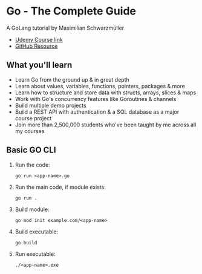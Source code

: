 # Go - The Complete Guide

A GoLang tutorial by Maximilian Schwarzmüller

-   [Udemy Course link](https://www.udemy.com/course/go-the-complete-guide/?srsltid=AfmBOorKk_tpWDliNZmFb0IOHn6h7cK73yG6pMLAJfiF03xqJPhysMl9)
-   [GitHub Resource](https://github.com/mschwarzmueller/go-complete-guide-resources)

## What you'll learn

-   Learn Go from the ground up & in great depth
-   Learn about values, variables, functions, pointers, packages & more
-   Learn how to structure and store data with structs, arrays, slices & maps
-   Work with Go's concurrency features like Goroutines & channels
-   Build multiple demo projects
-   Build a REST API with authentication & a SQL database as a major course project
-   Join more than 2,500,000 students who've been taught by me across all my courses

## Basic GO CLI

1. Run the code:

    ```
    go run <app-name>.go
    ```

2. Run the main code, if module exists:

    ```
    go run .
    ```

3. Build module:

    ```
    go mod init example.com/<app-name>
    ```

4. Build executable:

    ```
    go build
    ```

5. Run executable:
    ```
    ./<app-name>.exe
    ```
